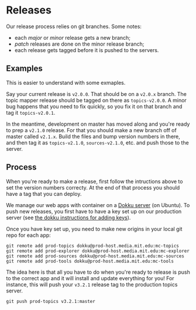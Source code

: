 Releases
========

Our release process relies on git branches.  Some notes:
* each *major* or *minor* release gets a new branch;
* *patch* releases are done on the minor release branch;
* each release gets tagged before it is pushed to the servers.

Examples
--------

This is easier to understand with some exmaples.

Say your current release is `v2.0.0`. That should be on a `v2.0.x` branch. The topic mapper release should be tagged on there as `topics-v2.0.0`. A minor bug happens that you need to fix quickly, so you fix it on that branch and tag it `topics-v2.0.1`.

In the meantime, development on master has moved along and you're ready to prep a `v2.1.0` release.  For that you should make a new branch off of master called `v2.1.x`.  Build the files and bump version numbers in there, and then tag it as `topics-v2.1.0`, `sources-v2.1.0`, etc. and push those to the server.

Process
-------

When you're ready to make a release, first follow the intructions above to set the version numbers correcty.  At the end of that process you should have a tag that you can deploy.

We manage our web apps with container on a [Dokku server](http://dokku.viewdocs.io/dokku/) (on Ubuntu). To push new releases, you first have to have a key set up on our production server (see [the dokku instructions for adding keys](http://dokku.viewdocs.io/dokku/deployment/user-management/#adding-ssh-keys)).

Once you have key set up, you need to make new origins in your local git repo for each app:
```
git remote add prod-topics dokku@prod-host.media.mit.edu:mc-topics
git remote add prod-explorer dokku@prod-host.media.mit.edu:mc-explorer
git remote add prod-sources dokku@prod-host.media.mit.edu:mc-sources
git remote add prod-tools dokku@prod-host.media.mit.edu:mc-tools
```

The idea here is that all you have to do when you're ready to release is push to the correct app and it will install and update everything for you! For instance, this will push your `v3.2.1` release tag to the production topics server.

```
git push prod-topics v3.2.1:master
```
